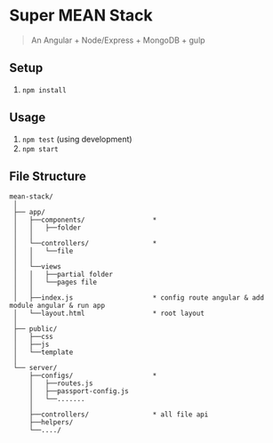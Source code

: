 # Super MEAN Stack
> An Angular + Node/Express + MongoDB + gulp

## Setup
1. `npm install`

## Usage
1. `npm test` (using development)
2. `npm start`

## File Structure

```
mean-stack/
 │
 ├── app/
 │   ├──components/                 *
 │   │   ├──folder
 │   │
 │   └──controllers/                *
 │   │   └──file
 │   │
 │   └──views
 │   │   ├──partial folder
 │   │	 └──pages file
 │   │
 │   ├──index.js					* config route angular & add module angular & run app
 │   └──layout.html					* root layout
 │
 ├── public/
 │   ├──css
 │   ├──js
 │   └──template    
 │
 └── server/
     ├──configs/					*
     │   ├──routes.js 
     │   ├──passport-config.js
     │   └──.......
     │
     ├──controllers/				* all file api
     ├──helpers/
     └──..../
```